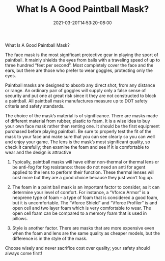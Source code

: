 ﻿---
title: "What Is A Good Paintball Mask?"
date: 2021-03-20T14:53:20-08:00
description: "Paint Ball Tips for Web Success"
featured_image: "/images/Paint Ball.jpg"
tags: ["Paint Ball"]
---

What Is A Good Paintball Mask?

The face mask is the most significant protective gear in playing the sport of paintball.  It mainly shields the eyes from balls with a traveling speed of up to three hundred “feet per second”.  Most completely cover the face and the ears, but there are those who prefer to wear goggles, protecting only the eyes. 

Paintball masks are designed to absorb any direct shot, from any distance or range. An ordinary pair of goggles will supply only a false sense of security and put one at great risk since it they are not constructed to block a paintball. All paintball mask manufactures measure up to DOT safety criteria and safety standards.

The choice of the mask’s material is of significance.  There are masks made of different material from rubber, plastic to foam. It is a wise idea to buy your own face mask rather then renting one. It should be the first equipment purchased before playing paintball.  Be sure to properly test the fit of the mask to your face and make sure that you can see clearly so you can well and enjoy your game. The lens is the mask’s most significant quality, so check it carefully; then examine the foam and see if it is comfortable to wear and the design is attractive

1. Typically, paintball masks will have either non-thermal or thermal lens or be anti-fog for fog resistance: these do not need an anti for agent applied to the lens to perform their function.  These thermal lenses will cost more but they are a good choice because they just won’t fog up.

2. The foam in a paint ball mask is an important factor to consider, as it can determine your level of comfort. For instance, a “Vforce Armor” is a neoprene type of foam – a type of foam that is considered a good foam, but it is uncomfortable. The “Vforce Shield” and “Vforce Profiler” is and open cell and two layer foam which is very comfortable to wear.  The open cell foam can be compared to a memory foam that is used in pillows.

3. Style is another factor.  There are masks that are more expensive even when the foam and lens are the same quality as cheaper models, but the difference is in the style of the mask.

Choose wisely and never sacrifice cost over quality; your safety should always come first!


